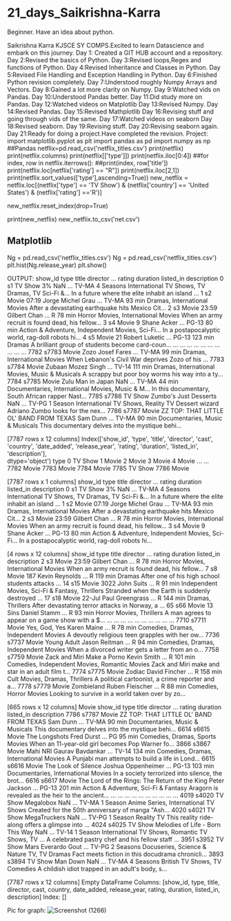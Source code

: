 # 21_days_Saikrishna-Karra
Beginner. Have an idea about python.

Saikrishna Karra KJSCE SY COMPS.Excited to learn Datascience and embark on this journey.
Day 1: Created a GIT HUB account and a repository.
Day 2:Revised the basics of Python.
Day 3:Revised loops,Regex and functions of Python.
Day 4:Revised Inheritance and Classes in Python.
Day 5:Revised File Handling and Exception Handling in Python.
Day 6:Finished Python revision completely.
Day 7:Understood roughly Numpy Arrays and Vectors.
Day 8:Gained a lot more clarity on Numpy.
Day 9:Watched vids on Pandas.
Day 10:Understood Pandas better.
Day 11:Did study more on Pandas.
Day 12:Watched videos on Matplotlib
Day 13:Revised Numpy.
Day 14:Revised Pandas.
Day 15:Revised Mathplotlib
Day 16:Revising stuff and going through vids of the same.
Day 17:Watched videos on seaborn
Day 18:Revised seaborn.
Day 19:Revising stuff.
Day 20:Revising seaborn again.
Day 21:Ready for doing a project.Have completed the revision.
 Project:
 import matplotlib.pyplot as plt
import pandas as pd
import numpy as np
##Pandas
netflix=pd.read_csv('netflix_titles.csv')
print(netflix)
print(netflix.columns)
print(netflix[['type']])
print(netflix.iloc[0:4])
##for index, row in netflix.iterrows():
    ##print(index, row['title'])
print(netflix.loc[netflix['rating'] == "R"])
print(netflix.iloc[2,1])
print(netflix.sort_values(['type'],ascending=True))
new_netflix = netflix.loc[(netflix['type'] == 'TV Show') & (netflix['country'] == 'United States') & (netflix['rating'] =='R')]

new_netflix.reset_index(drop=True)

print(new_netflix)
new_netflix.to_csv('net.csv')
## Matplotlib
Ng = pd.read_csv('netflix_titles.csv')
Ng = pd.read_csv('netflix_titles.csv')
plt.hist(Ng.release_year)
plt.show()

OUTPUT:
    show_id     type                                    title           director  ... rating   duration                                          listed_in                                        description
0         s1  TV Show                                       3%                NaN  ...  TV-MA  4 Seasons  International TV Shows, TV Dramas, TV Sci-Fi &...  In a future where the elite inhabit an island ...
1         s2    Movie                                    07:19  Jorge Michel Grau  ...  TV-MA     93 min                       Dramas, International Movies  After a devastating earthquake hits Mexico Cit...
2         s3    Movie                                    23:59       Gilbert Chan  ...      R     78 min                Horror Movies, International Movies  When an army recruit is found dead, his fellow...
3         s4    Movie                                        9        Shane Acker  ...  PG-13     80 min  Action & Adventure, Independent Movies, Sci-Fi...  In a postapocalyptic world, rag-doll robots hi...
4         s5    Movie                                       21     Robert Luketic  ...  PG-13    123 min                                             Dramas  A brilliant group of students become card-coun...
...      ...      ...                                      ...                ...  ...    ...        ...                                                ...                                                ...
7782   s7783    Movie                                     Zozo        Josef Fares  ...  TV-MA     99 min                       Dramas, International Movies  When Lebanon's Civil War deprives Zozo of his ...
7783   s7784    Movie                                   Zubaan        Mozez Singh  ...  TV-14    111 min     Dramas, International Movies, Music & Musicals  A scrappy but poor boy worms his way into a ty...
7784   s7785    Movie                        Zulu Man in Japan                NaN  ...  TV-MA     44 min  Documentaries, International Movies, Music & M...  In this documentary, South African rapper Nast...
7785   s7786  TV Show                    Zumbo's Just Desserts                NaN  ...  TV-PG   1 Season                 International TV Shows, Reality TV  Dessert wizard Adriano Zumbo looks for the nex...
7786   s7787    Movie  ZZ TOP: THAT LITTLE OL' BAND FROM TEXAS           Sam Dunn  ...  TV-MA     90 min                    Documentaries, Music & Musicals  This documentary delves into the mystique behi...

[7787 rows x 12 columns]
Index(['show_id', 'type', 'title', 'director', 'cast', 'country', 'date_added',
       'release_year', 'rating', 'duration', 'listed_in', 'description'],      
      dtype='object')
         type
0     TV Show
1       Movie
2       Movie
3       Movie
4       Movie
...       ...
7782    Movie
7783    Movie
7784    Movie
7785  TV Show
7786    Movie

[7787 rows x 1 columns]
  show_id     type  title           director  ... rating   duration                                          listed_in                                        description
0      s1  TV Show     3%                NaN  ...  TV-MA  4 Seasons  International TV Shows, TV Dramas, TV Sci-Fi &...  In a future where the elite inhabit an island ...
1      s2    Movie  07:19  Jorge Michel Grau  ...  TV-MA     93 min                       Dramas, International Movies  After a devastating earthquake hits Mexico Cit...
2      s3    Movie  23:59       Gilbert Chan  ...      R     78 min                Horror Movies, International Movies  When an army recruit is found dead, his fellow...
3      s4    Movie      9        Shane Acker  ...  PG-13     80 min  Action & Adventure, Independent Movies, Sci-Fi...  In a postapocalyptic world, rag-doll robots hi...

[4 rows x 12 columns]
     show_id   type                       title         director  ... rating duration                                        listed_in                                        description
2         s3  Movie                       23:59     Gilbert Chan  ...      R   78 min              Horror Movies, International Movies  When an army recruit is found dead, his fellow...
7         s8  Movie                         187   Kevin Reynolds  ...      R  119 min                                           Dramas  After one of his high school students attacks ...
14       s15  Movie                        3022       John Suits  ...      R   91 min  Independent Movies, Sci-Fi & Fantasy, Thrillers  Stranded when the Earth is suddenly destroyed ...
17       s18  Movie                      22-Jul  Paul Greengrass  ...      R  144 min                                Dramas, Thrillers  After devastating terror attacks in Norway, a ...
65       s66  Movie                     13 Sins     Daniel Stamm  ...      R   93 min                         Horror Movies, Thrillers  A man agrees to appear on a game show with a $...
...      ...    ...                         ...              ...  ...    ...      ...                                              ...                                                ...
7710   s7711  Movie               Yes, God, Yes      Karen Maine  ...      R   78 min             Comedies, Dramas, Independent Movies  A devoutly religious teen grapples with her ow...
7736   s7737  Movie                 Young Adult    Jason Reitman  ...      R   94 min             Comedies, Dramas, Independent Movies  When a divorced writer gets a letter from an o...
7758   s7759  Movie  Zack and Miri Make a Porno      Kevin Smith  ...      R  101 min    Comedies, Independent Movies, Romantic Movies  Zack and Miri make and star in an adult film t...
7774   s7775  Movie                      Zodiac    David Fincher  ...      R  158 min                   Cult Movies, Dramas, Thrillers  A political cartoonist, a crime reporter and a...
7778   s7779  Movie                  Zombieland  Ruben Fleischer  ...      R   88 min                          Comedies, Horror Movies  Looking to survive in a world taken over by zo...

[665 rows x 12 columns]
Movie
     show_id     type                                          title            director  ... rating   duration                                          listed_in                                        description
7786   s7787    Movie        ZZ TOP: THAT LITTLE OL' BAND FROM TEXAS            Sam Dunn  ...  TV-MA     90 min                    Documentaries, Music & Musicals  This documentary delves into the mystique behi...
6614   s6615    Movie                                  The Longshots          Fred Durst  ...     PG     95 min                    Comedies, Dramas, Sports Movies  When an 11-year-old girl becomes Pop Warner fo...
3866   s3867    Movie                                       Mahi NRI    Gaurav Bavdankar  ...  TV-14    134 min             Comedies, Dramas, International Movies  A Punjabi man attempts to build a life in Lond...
6615   s6616    Movie                            The Look of Silence  Joshua Oppenheimer  ...  PG-13    103 min                Documentaries, International Movies  In a society terrorized into silence, the brot...
6616   s6617    Movie  The Lord of the Rings: The Return of the King       Peter Jackson  ...  PG-13    201 min               Action & Adventure, Sci-Fi & Fantasy  Aragorn is revealed as the heir to the ancient...
...      ...      ...                                            ...                 ...  ...    ...        ...                                                ...                                                ...
4019   s4020  TV Show                                      Megalobox                 NaN  ...  TV-MA   1 Season               Anime Series, International TV Shows  Created for the 50th anniversary of manga "Ash...
4020   s4021  TV Show                                   MegaTruckers                 NaN  ...  TV-PG   1 Season                                         Reality TV  This reality ride-along offers a glimpse into ...
4024   s4025  TV Show               Melodies of Life - Born This Way                 NaN  ...  TV-14   1 Season  International TV Shows, Romantic TV Shows, TV ...  A celebrated pastry chef and his fellow staff ...
3951   s3952  TV Show                                           Mars       Everardo Gout  ...  TV-PG  2 Seasons         Docuseries, Science & Nature TV, TV Dramas  Fact meets fiction in this docudrama chronicli...
3893   s3894  TV Show                                       Man Down                 NaN  ...  TV-MA  4 Seasons                      British TV Shows, TV Comedies  A childish idiot trapped in an adult's body, s...

[7787 rows x 12 columns]
Empty DataFrame
Columns: [show_id, type, title, director, cast, country, date_added, release_year, rating, duration, listed_in, description]
Index: []

Pic for graph:
![Screenshot (1266)](https://user-images.githubusercontent.com/87016222/128032351-fb1ed597-fd4d-4b1e-9fba-758af005558d.png)
